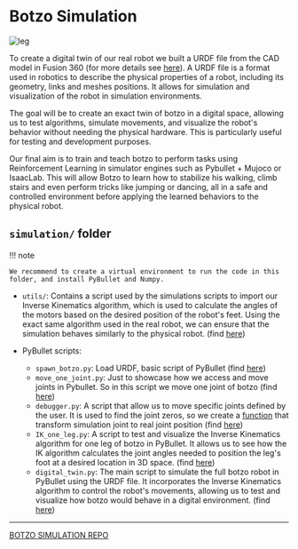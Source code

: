 # Botzo Simulation

![leg](../assets/gifs/digital_twin_botzo_urdf.gif)

To create a digital twin of our real robot we built a URDF file from the CAD model in Fusion 360 (for more details see [here](https://ieroboticsailab.github.io/botzo/build/cad/urdf/)). A URDF file is a format used in robotics to describe the physical properties of a robot, including its geometry, links and meshes positions. It allows for simulation and visualization of the robot in simulation environments.

The goal will be to create an exact twin of botzo in a digital space, allowing us to test algorithms, simulate movements, and visualize the robot's behavior without needing the physical hardware. This is particularly useful for testing and development purposes.

Our final aim is to train and teach botzo to perform tasks using Reinforcement Learning in simulator engines such as Pybullet + Mujoco or IsaacLab. This will allow Botzo to learn how to stabilize his walking, climb stairs and even perform tricks like jumping or dancing, all in a safe and controlled environment before applying the learned behaviors to the physical robot. 

## `simulation/` folder

!!! note

    We recommend to create a virtual environment to run the code in this folder, and install PyBullet and Numpy.

- `utils/`: Contains a script used by the simulations scripts to import our Inverse Kinematics algorithm, which is used to calculate the angles of the motors based on the desired position of the robot's feet. Using the exact same algorithm used in the real robot, we can ensure that the simulation behaves similarly to the physical robot. (find [here](https://github.com/IERoboticsAILab/botzo/tree/main/simulation/utils))

- PyBullet scripts:
  - `spawn_botzo.py`: Load URDF, basic script of PyBullet (find [here](https://github.com/IERoboticsAILab/botzo/tree/main/simulation/spawn_botzo.py))
  - `move_one_joint.py`: Just to showcase how we access and move joints in Pybullet. So in this script we move one joint of botzo (find [here](https://github.com/IERoboticsAILab/botzo/tree/main/simulation/move_one_joint.py))
  - `debugger.py`: A script that allow us to move specific joints defined by the user. It is used to find the joint zeros, so we create a [function](https://github.com/IERoboticsAILab/botzo/blob/main/simulation/utils/IK_solver.py#L90) that transform simulation joint to real joint position (find [here](https://github.com/IERoboticsAILab/botzo/tree/main/simulation/debugger.py))
  - `IK_one_leg.py`: A script to test and visualize the Inverse Kinematics algorithm for one leg of botzo in PyBullet. It allows us to see how the IK algorithm calculates the joint angles needed to position the leg's foot at a desired location in 3D space. (find [here](https://github.com/IERoboticsAILab/botzo/tree/main/simulation/IK_one_leg.py))
  - `digital_twin.py`: The main script to simulate the full botzo robot in PyBullet using the URDF file. It incorporates the Inverse Kinematics algorithm to control the robot's movements, allowing us to test and visualize how botzo would behave in a digital environment. (find [here](https://github.com/IERoboticsAILab/botzo/blob/main/simulation/digital_twin.py))

---

[BOTZO SIMULATION REPO](https://github.com/IERoboticsAILab/botzo/tree/main/simulation)